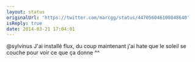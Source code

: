 ```yaml
---
layout: status
originalUrl: 'https://twitter.com/marcgg/status/447056046100848640'
isReply: true
date: 2014-03-21 17:04:01
---
```


@sylvinus J'ai installé flux, du coup maintenant j'ai hate que le soleil se couche pour voir ce que ça donne ^^
